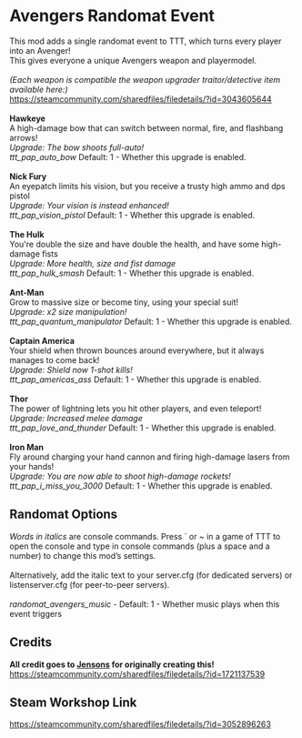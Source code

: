 # Avengers Randomat Event

This mod adds a single randomat event to TTT, which turns every player into an Avenger!\
This gives everyone a unique Avengers weapon and playermodel.\
\
*(Each weapon is compatible the weapon upgrader traitor/detective item available here:)*\
<https://steamcommunity.com/sharedfiles/filedetails/?id=3043605644>\
\
**Hawkeye**\
A high-damage bow that can switch between normal, fire, and flashbang arrows!\
*Upgrade: The bow shoots full-auto!*\
*ttt_pap_auto_bow* Default: 1 - Whether this upgrade is enabled.\
\
**Nick Fury**\
An eyepatch limits his vision, but you receive a trusty high ammo and dps pistol\
*Upgrade: Your vision is instead enhanced!*\
*ttt_pap_vision_pistol* Default: 1 - Whether this upgrade is enabled.\
\
**The Hulk**\
You're double the size and have double the health, and have some high-damage fists\
*Upgrade: More health, size and fist damage*\
*ttt_pap_hulk_smash* Default: 1 - Whether this upgrade is enabled.\
\
**Ant-Man**\
Grow to massive size or become tiny, using your special suit!\
*Upgrade: x2 size manipulation!*\
*ttt_pap_quantum_manipulator* Default: 1 - Whether this upgrade is enabled.\
\
**Captain America**\
Your shield when thrown bounces around everywhere, but it always manages to come back!\
*Upgrade: Shield now 1-shot kills!*\
*ttt_pap_americas_ass* Default: 1 - Whether this upgrade is enabled.\
\
**Thor**\
The power of lightning lets you hit other players, and even teleport!\
*Upgrade: Increased melee damage*\
*ttt_pap_love_and_thunder* Default: 1 - Whether this upgrade is enabled.\
\
**Iron Man**\
Fly around charging your hand cannon and firing high-damage lasers from your hands!\
*Upgrade: You are now able to shoot high-damage rockets!*\
*ttt_pap_i_miss_you_3000* Default: 1 - Whether this upgrade is enabled.

## Randomat Options

*Words in italics* are console commands. Press ` or ~ in a game of TTT to open the console and type in console commands (plus a space and a number) to change this mod’s settings. \
\
Alternatively, add the italic text to your server.cfg (for dedicated servers) or listenserver.cfg (for peer-to-peer servers).\
\
*randomat_avengers_music* - Default: 1 -
Whether music plays when this event triggers

## Credits

**All credit goes to [Jensons](https://steamcommunity.com/profiles/76561198044525091) for originally creating this!**\
<https://steamcommunity.com/sharedfiles/filedetails/?id=1721137539>

## Steam Workshop Link
https://steamcommunity.com/sharedfiles/filedetails/?id=3052896263
